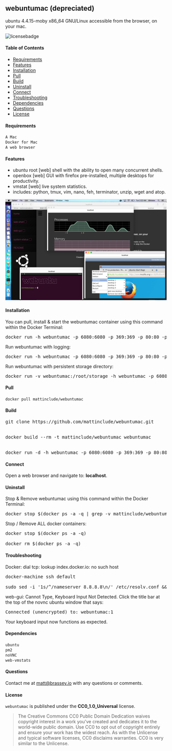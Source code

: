 ## webuntumac (depreciated)

ubuntu 4.4.15-moby x86_64 GNU/Linux accessible from the browser, on your mac.

![licensebadge](https://img.shields.io/badge/license-CC0_1.0_Universal-blue)

#### Table of Contents

* [Requirements](#Requirements)
* [Features](#Features)
* [Installation](#Installation)
* [Pull](#Pull)
* [Build](#Build)
* [Uninstall](#Uninstall)
* [Connect](#Connect)
* [Troubleshooting](#Troubleshooting)
* [Dependencies](#Dependencies)
* [Questions](#Questions)
* [License](#License)

#### Requirements

    A Mac
    Docker for Mac
    A web browser

#### Features

* ubuntu root [web] shell with the ability to open many concurrent shells.
* openbox [web] GUI with firefox pre-installed, multiple desktops for productivity.
* vmstat [web] live system statistics.
* includes: python, tmux, vim, nano, feh, terminator, unzip, wget and atop.

[<img src="/initialize/webuntumac_screenie.png">](https://brassey.io/)

#### Installation

You can pull, install & start the webuntumac container using this command within the Docker Terminal:
<pre>
docker run -h webuntumac -p 6080:6080 -p 369:369 -p 80:80 -p 88:8010 -d -i mattinclude/webuntumac
</pre>
Run webuntumac with logging:
<pre>
docker run -h webuntumac -p 6080:6080 -p 369:369 -p 80:80 -p 88:8010 -t -i mattinclude/webuntumac
</pre>
Run webuntumac with persistent storage directory:
<pre>
docker run -v webuntumac:/root/storage -h webuntumac -p 6080:6080 -p 369:369 -p 80:80 -p 88:8010 -d -i mattinclude/webuntumac
</pre>

#### Pull

    docker pull mattinclude/webuntumac

#### Build

<pre>
git clone https://github.com/mattinclude/webuntumac.git
<br>
docker build --rm -t mattinclude/webuntumac webuntumac
<br>
docker run -d -h webuntumac -p 6080:6080 -p 369:369 -p 80:80 -p 88:8010 -d -i mattinclude/webuntumac
</pre>

#### Connect

Open a web browser and navigate to: <b>localhost</b>.

#### Uninstall

Stop & Remove webuntumac using this command within the Docker Terminal:
<pre>
docker stop $(docker ps -a -q | grep -v mattinclude/webuntumac) && docker rmi -f mattinclude/webuntumac
</pre>
Stop / Remove ALL docker containers:
<pre>
docker stop $(docker ps -a -q) <br>
docker rm $(docker ps -a -q)
</pre>

#### Troubleshooting

Docker: dial tcp: lookup index.docker.io: no such host
<pre>
docker-machine ssh default <br>
sudo sed -i '1s/^/nameserver 8.8.8.8\n/' /etc/resolv.conf && exit
</pre>
web-gui: Cannot Type, Keyboard Input Not Detected. Click the title bar at the top of the novnc ubuntu window
that says:
<pre>
Connected (unencrypted) to: webuntumac:1
</pre>
Your keyboard input now functions as expected.

#### Dependencies

    ubuntu
    pm2
    noVNC
    web-vmstats

#### Questions
Contact me at [matt@brassey.io](mailto:matt@brassey.io) with any questions or comments.

#### License
`webuntumac` is published under the __CC0_1.0_Universal__ license.

> The Creative Commons CC0 Public Domain Dedication waives copyright interest in a work you've created and dedicates it to the world-wide public domain. Use CC0 to opt out of copyright entirely and ensure your work has the widest reach. As with the Unlicense and typical software licenses, CC0 disclaims warranties. CC0 is very similar to the Unlicense.